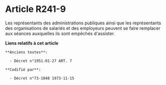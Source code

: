 # Article R241-9

Les représentants des administrations publiques ainsi que les représentants des organisations de salariés et des employeurs
peuvent se faire remplacer aux séances auxquelles ils sont empêchés d'assister.

**Liens relatifs à cet article**

	**Anciens textes**:

	  - Décret n°1951-01-27 ART. 7

	**Codifié par**:

	  - Décret n°73-1048 1973-11-15
